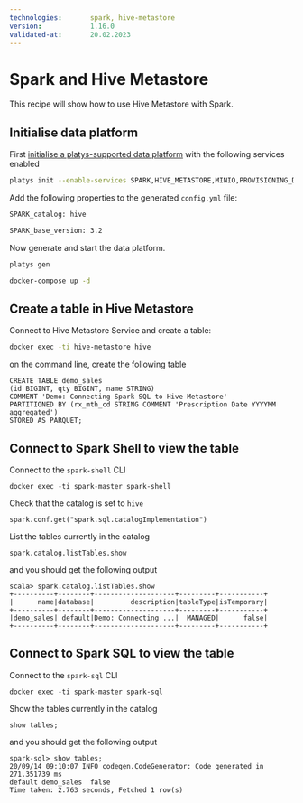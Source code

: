 ```yaml
---
technologies:		spark, hive-metastore
version:			1.16.0
validated-at:		20.02.2023
---
```



# Spark and Hive Metastore

This recipe will show how to use Hive Metastore with Spark.

## Initialise data platform

First [initialise a platys-supported data platform](../documentation/getting-started) with the following services enabled

```bash
platys init --enable-services SPARK,HIVE_METASTORE,MINIO,PROVISIONING_DATA -s trivadis/platys-modern-data-platform -w 1.15.0
```

Add the following properties to the generated `config.yml` file:

```bash
SPARK_catalog: hive

SPARK_base_version: 3.2
```

Now generate and start the data platform.

```bash
platys gen

docker-compose up -d
```

## Create a table in Hive Metastore

Connect to Hive Metastore Service and create a table:

```bash
docker exec -ti hive-metastore hive
```

on the command line, create the following table

```
CREATE TABLE demo_sales
(id BIGINT, qty BIGINT, name STRING)
COMMENT 'Demo: Connecting Spark SQL to Hive Metastore'
PARTITIONED BY (rx_mth_cd STRING COMMENT 'Prescription Date YYYYMM aggregated')
STORED AS PARQUET;
```

## Connect to Spark Shell to view the table

Connect to the `spark-shell` CLI

```
docker exec -ti spark-master spark-shell
```

Check that the catalog is set to `hive`

```
spark.conf.get("spark.sql.catalogImplementation")
```

List the tables currently in the catalog

```
spark.catalog.listTables.show
```

and you should get the following output

```
scala> spark.catalog.listTables.show
+----------+--------+--------------------+---------+-----------+
|      name|database|         description|tableType|isTemporary|
+----------+--------+--------------------+---------+-----------+
|demo_sales| default|Demo: Connecting ...|  MANAGED|      false|
+----------+--------+--------------------+---------+-----------+
```


## Connect to Spark SQL to view the table

Connect to the `spark-sql` CLI

```
docker exec -ti spark-master spark-sql
```

Show the tables currently in the catalog

```
show tables;
```

and you should get the following output

```
spark-sql> show tables;
20/09/14 09:10:07 INFO codegen.CodeGenerator: Code generated in 271.351739 ms
default	demo_sales	false
Time taken: 2.763 seconds, Fetched 1 row(s)
```
